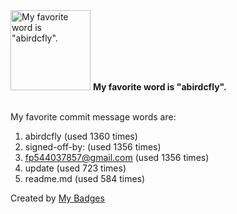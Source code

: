 <img src="https://github.com/my-badges/my-badges/blob/master/src/all-badges/favorite-word/favorite-word.png?raw=true" alt="My favorite word is &quot;abirdcfly&quot;." title="My favorite word is &quot;abirdcfly&quot;." width="128">
<strong>My favorite word is &quot;abirdcfly&quot;.</strong>
<br><br>

My favorite commit message words are:

1. abirdcfly (used 1360 times)
2. signed-off-by: (used 1356 times)
3. <fp544037857@gmail.com> (used 1356 times)
4. update (used 723 times)
5. readme.md (used 584 times)


Created by <a href="https://github.com/my-badges/my-badges">My Badges</a>